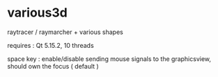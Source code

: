 # various3d

raytracer / raymarcher + various shapes

requires : Qt 5.15.2, 10 threads

space key : enable/disable sending mouse signals to the graphicsview, should own the focus ( default ) 
